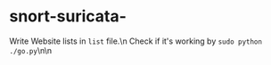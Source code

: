 # snort-suricata-

Write Website lists in `list` file.\n
Check if it's working by `sudo python ./go.py`\n\n

